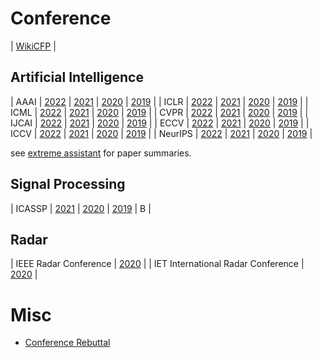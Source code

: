 
# Conference

| [WikiCFP](http://www.wikicfp.com/cfp/home) |


## Artificial Intelligence


| AAAI    | [2022](https://aaai.org/Conferences/AAAI-22) | [2021](https://aaai.org/Conferences/AAAI-21/)         | [2020](https://aaai.org/Conferences/AAAI-20/)        | [2019](https://aaai.org/Conferences/AAAI-19/)        |
| ICLR    | [2022](https://iclr.cc/Conferences/2022)     | [2021](https://iclr.cc/Conferences/2021)              | [2020](https://iclr.cc/Conferences/2020)             | [2019](https://iclr.cc/Conferences/2019)             |
| ICML    | [2022](https://icml.cc/Conferences/2022)     | [2021](https://icml.cc/Conferences/2021)              | [2020](https://icml.cc/Conferences/2020)             | [2019](https://icml.cc/Conferences/2019)             |
| CVPR    | [2022](http://cvpr2022.thecvf.com/)          | [2021](http://cvpr2021.thecvf.com/)                   | [2020](http://cvpr2020.thecvf.com/)                  | [2019](http://cvpr2019.thecvf.com/)                  |
| IJCAI   | [2022](http://www.ijcai22.org/)              | [2021](http://www.ijcai21.org/)                       | [2020](http://www.ijcai20.org/)                      | [2019](http://www.ijcai19.org/)                      |
| ECCV    | [2022](https://eccv2022.eu/)                 | [2021](https://eccv2021.eu/)                          | [2020](https://eccv2020.eu/)                         | [2019](https://eccv2019.eu/)                         |
| ICCV    | [2022](http://iccv2022.thecvf.com/)          | [2021](http://iccv2021.thecvf.com/)                   | [2020](http://iccv2020.thecvf.com/)                  | [2019](http://iccv2019.thecvf.com/)                  |
| NeurIPS | [2022](https://nips.cc/Conferences/2022)     | [2021](https://nips.cc/Conferences/2021)              | [2020](https://nips.cc/Conferences/2020)             | [2019](https://nips.cc/Conferences/2019)             |


see [extreme assistant](https://github.com/extreme-assistant/) for paper summaries.


## Signal Processing

| ICASSP | [2021](https://2021.ieeeicassp.org/)               | [2020](https://2020.ieeeicassp.org/)             | [2019](http://www.2019.ieeeicassp.org/)                |   B  |

## Radar


| IEEE Radar Conference                  | [2020](https://www.radarconf20.org/)                    |
| IET International Radar Conference     | [2020](http://www.ietradar.org/)                        |


# Misc

- [Conference Rebuttal](https://www.cnblogs.com/baidut/p/6375371.html)




